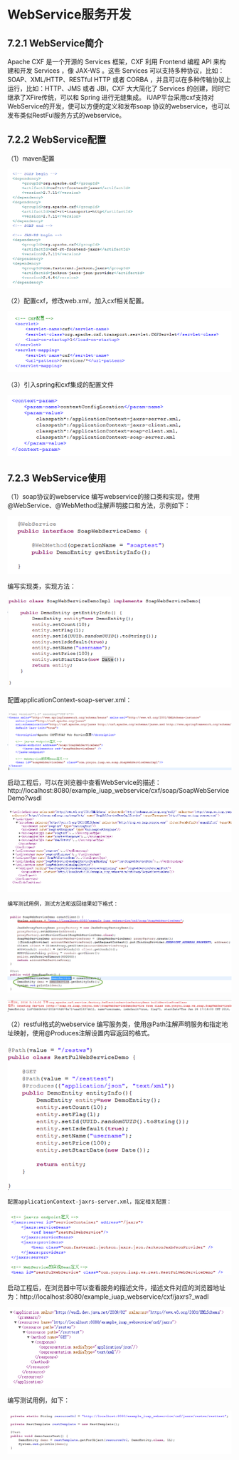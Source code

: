 # WebService服务开发

## 7.2.1 WebService简介

Apache CXF 是一个开源的 Services 框架，CXF 利用 Frontend 编程 API 来构建和开发 Services ，像 JAX-WS 。这些 Services 可以支持多种协议，比如：SOAP、XML/HTTP、RESTful HTTP 或者 CORBA ，并且可以在多种传输协议上运行，比如：HTTP、JMS 或者 JBI，CXF 大大简化了 Services 的创建，同时它继承了XFire传统，可以和 Spring 进行无缝集成。
	iUAP平台采用cxf支持对WebService的开发，使可以方便的定义和发布soap 协议的webservice，也可以发布类似RestFul服务方式的webservice。

## 7.2.2 WebService配置

（1）maven配置

![](../image/image109.png)

（2）配置cxf，修改web.xml，加入cxf相关配置。

![](../image/image110.png)

（3）引入spring和cxf集成的配置文件

![](../image/image111.png)

## 7.2.3 WebService使用

（1）soap协议的webservice
编写webservice的接口类和实现，使用@WebService、@WebMethod注解声明接口和方法，示例如下：

![](../image/image112.png)

编写实现类，实现方法：

 ![](../image/image113.png)

配置applicationContext-soap-server.xml：

![](../image/image114.png) 

启动工程后，可以在浏览器中查看WebService的描述：
http://localhost:8080/example_iuap_webservice/cxf/soap/SoapWebServiceDemo?wsdl

![](../image/image115.png)
 
	编写测试用例，测试方法和返回结果如下格式：

![](../image/image116.png)

![](../image/image117.png)

（2）restful格式的webservice
编写服务类，使用@Path注解声明服务和指定地址映射，使用@Produces注解设置内容返回的格式。

![](../image/image118.png) 

    配置applicationContext-jaxrs-server.xml，指定相关配置：

![](../image/image119.png) 

启动工程后，在浏览器中可以查看服务的描述文件，描述文件对应的浏览器地址为：http://localhost:8080/example_iuap_webservice/cxf/jaxrs?_wadl

![](../image/image120.png)

编写测试用例，如下：

![](../image/image121.png) 
